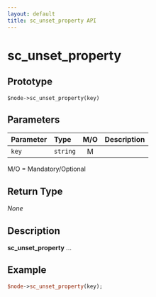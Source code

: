 ```yaml
---
layout: default
title: sc_unset_property API
---
```



sc_unset_property
=================


Prototype
---------

```
$node->sc_unset_property(key)
```


Parameters
----------

| Parameter | Type     | M/O | Description                                    |
|:----------|:---------|:---:|:-----------------------------------------------|
| `key` | `string` |  M  |                                              |

M/O = Mandatory/Optional


Return Type
-----------

_None_


Description
-----------

**sc_unset_property** ...


Example
-------

```perl
$node->sc_unset_property(key);
```
